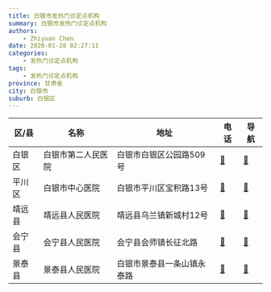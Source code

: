 ```yaml
---
title: 白银市发热门诊定点机构
summary: 白银市发热门诊定点机构
authors: 
    - Zhiyuan Chen
date: 2020-01-28 02:27:11
categories: 
    - 发热门诊定点机构
tags: 
    - 发热门诊定点机构
province: 甘肃省
city: 白银市
suburb: 白银区
---
```


|  区/县  |  名称  |  地址  |  电话  |  导航  |
|------|-------|------|------|------|
|  白银区  |  白银市第二人民医院  |  白银市白银区公园路509号  |  [🧭](https://ditu.amap.com/search?query=白银市第二人民医院)  |  [🧭](https://ditu.amap.com/search?query=白银市第二人民医院)  
|  平川区  |  白银市中心医院  |  白银市平川区宝积路13号  |  [🧭](https://ditu.amap.com/search?query=白银市中心医院)  |  [🧭](https://ditu.amap.com/search?query=白银市中心医院)  
|  靖远县  |  靖远县人民医院  |  靖远县乌兰镇新城村12号  |  [🧭](https://ditu.amap.com/search?query=靖远县人民医院)  |  [🧭](https://ditu.amap.com/search?query=靖远县人民医院)  
|  会宁县  |  会宁县人民医院  |  会宁县会师镇长征北路  |  [🧭](https://ditu.amap.com/search?query=会宁县人民医院)  |  [🧭](https://ditu.amap.com/search?query=会宁县人民医院)  
|  景泰县  |  景泰县人民医院  |  白银市景泰县一条山镇永泰路  |  [🧭](https://ditu.amap.com/search?query=景泰县人民医院)  |  [🧭](https://ditu.amap.com/search?query=景泰县人民医院)  

